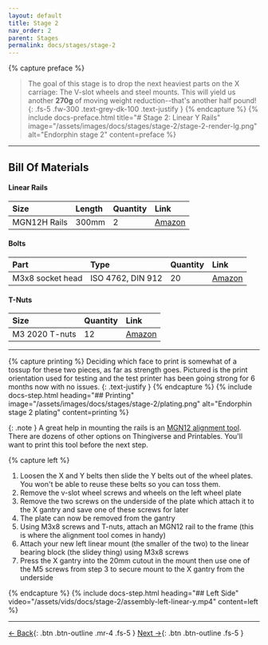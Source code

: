 ```yaml
---
layout: default
title: Stage 2
nav_order: 2
parent: Stages
permalink: docs/stages/stage-2
---
```


{% capture preface %}
> The goal of this stage is to drop the next heaviest parts on the X carriage: The V-slot wheels and steel mounts. This will yield us another **270g** of moving weight reduction--that's another half pound!
{: .fs-5 .fw-300 .text-grey-dk-100 .text-justify }
{% endcapture %}
{% include docs-preface.html
  title="# Stage 2: Linear Y Rails"
  image="/assets/images/docs/stages/stage-2/stage-2-render-lg.png"
  alt="Endorphin stage 2"
  content=preface
%}

---

## Bill Of Materials

#### Linear Rails

| Size         | Length | Quantity | Link                                                   |
| :----------- | :----- | :------- | :----------------------------------------------------- |
| MGN12H Rails | 300mm  | 2        | [Amazon](https://www.amazon.com/gp/product/B09QPCTYDM) |

#### Bolts

| Part             | Type              | Quantity | Link                                                   |
| :--------------- | :---------------- | :------- | :----------------------------------------------------- |
| M3x8 socket head | ISO 4762, DIN 912 | 20       | [Amazon](https://www.amazon.com/gp/product/B08R3GJGWT) |

#### T-Nuts

| Size           | Quantity | Link                                                   |
| :------------- | :------- | :----------------------------------------------------- |
| M3 2020 T-nuts | 12       | [Amazon](https://www.amazon.com/gp/product/B08NZMD2BJ) |

---

{% capture printing %}
Deciding which face to print is somewhat of a tossup for these two pieces, as far as strength goes. Pictured is the print orientation used for testing and the test printer has been going strong for 6 months now with no issues.
{: .text-justify }
{% endcapture %}
{% include docs-step.html
  heading="## Printing"
  image="/assets/images/docs/stages/stage-2/plating.png"
  alt="Endorphin stage 2 plating"
  content=printing
%}

{: .note }
A great help in mounting the rails is an [MGN12 alignment tool](https://www.thingiverse.com/thing:2368837). There are dozens of other options on Thingiverse and Printables. You'll want to print this tool before the next step.

{% capture left %}
1. Loosen the X and Y belts then slide the Y belts out of the wheel plates. You won't be able to reuse these belts so you can toss them.
1. Remove the v-slot wheel screws and wheels on the left wheel plate
1. Remove the two screws on the underside of the plate which attach it to the X gantry and save one of these screws for later
1. The plate can now be removed from the gantry
1. Using M3x8 screws and T-nuts, attach an MGN12 rail to the frame (this is where the alignment tool comes in handy)
1. Attach your new left linear mount (the smaller of the two) to the linear bearing block (the slidey thing) using M3x8 screws
1. Press the X gantry into the 20mm cutout in the mount then use one of the M5 screws from step 3 to secure mount to the X gantry from the underside

{% endcapture %}
{% include docs-step.html
  heading="## Left Side"
  video="/assets/vids/docs/stage-2/assembly-left-linear-y.mp4"
  content=left
%}

---

[← Back](/docs/stages/stage-1){: .btn .btn-outline .mr-4 .fs-5 } [Next →](/docs/stages/stage-3){: .btn .btn-outline .fs-5 }